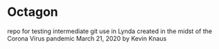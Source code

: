 # Octagon
repo for testing intermediate git use in Lynda
created in the midst of the Corona Virus pandemic March 21, 2020
by Kevin Knaus
